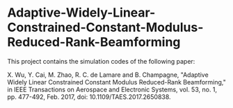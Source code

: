 # Adaptive-Widely-Linear-Constrained-Constant-Modulus-Reduced-Rank-Beamforming
This project contains the simulation codes of the following paper: 

X. Wu, Y. Cai, M. Zhao, R. C. de Lamare and B. Champagne, "Adaptive Widely Linear Constrained Constant Modulus Reduced-Rank Beamforming," in IEEE Transactions on Aerospace and Electronic Systems, vol. 53, no. 1, pp. 477-492, Feb. 2017, doi: 10.1109/TAES.2017.2650838.

